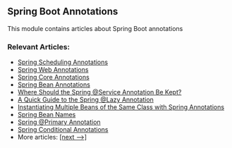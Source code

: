## Spring Boot Annotations

This module contains articles about Spring Boot annotations

### Relevant Articles:

- [Spring Scheduling Annotations](https://www.baeldung.com/spring-scheduling-annotations)
- [Spring Web Annotations](https://www.baeldung.com/spring-mvc-annotations)
- [Spring Core Annotations](https://www.baeldung.com/spring-core-annotations)
- [Spring Bean Annotations](https://www.baeldung.com/spring-bean-annotations)
- [Where Should the Spring @Service Annotation Be Kept?](https://www.baeldung.com/spring-service-annotation-placement)
- [A Quick Guide to the Spring @Lazy Annotation](https://www.baeldung.com/spring-lazy-annotation)
- [Instantiating Multiple Beans of the Same Class with Spring Annotations](https://www.baeldung.com/spring-same-class-multiple-beans)
- [Spring Bean Names](https://www.baeldung.com/spring-bean-names)
- [Spring @Primary Annotation](http://www.baeldung.com/spring-primary)
- [Spring Conditional Annotations](https://www.baeldung.com/spring-conditional-annotations)
- More articles: [[next -->]](/spring-boot-modules/spring-boot-annotations-2)
